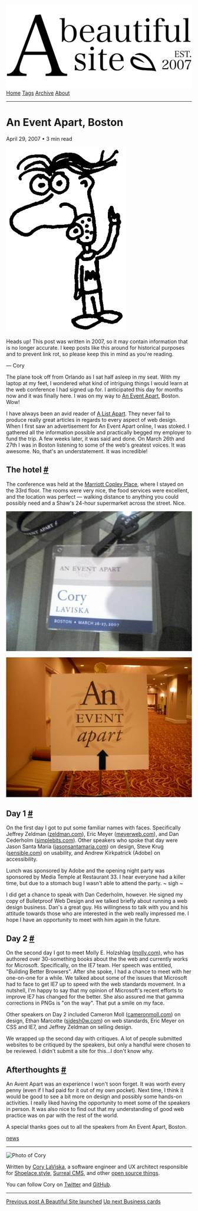 <a href="../../index.html" class="header-link"><img src="../../images/logos/wordmark.svg" alt="A Beautiful Site" class="wordmark" /></a> <a href="../../index.html" class="nav-item">Home</a> <a href="../../tags/index.html" class="nav-item">Tags</a> <a href="../index.html" class="nav-item">Archive</a> <a href="../../about/index.html" class="nav-item">About</a>

---

# An Event Apart, Boston

April 29, 2007 • 3 min read

![A drawing of a cartoon man pointing upwards](../../images/artwork/pointer.gif)

Heads up! This post was written in 2007, so it may contain information that is no longer accurate. I keep posts like this around for historical purposes and to prevent link rot, so please keep this in mind as you're reading.

— Cory

The plane took off from Orlando as I sat half asleep in my seat. With my laptop at my feet, I wondered what kind of intriguing things I would learn at the web conference I had signed up for. I anticipated this day for months now and it was finally here. I was on my way to [An Event Apart](http://aneventapart.com/), Boston. Wow!

I have always been an avid reader of [A List Apart](http://alistapart.com/). They never fail to produce really great articles in regards to every aspect of web design. When I first saw an advertisement for An Event Apart online, I was stoked. I gathered all the information possible and practically begged my employer to fund the trip. A few weeks later, it was said and done. On March 26th and 27th I was in Boston listening to some of the web's greatest voices. It was awesome. No, that's an understatement. It was incredible!

## The hotel <a href="#the-hotel" class="direct-link">#</a>

The conference was held at the [Marriott Copley Place](http://marriott.com/hotels/travel/bosco-boston-marriott-copley-place/), where I stayed on the 33rd floor. The rooms were very nice, the food services were excellent, and the location was perfect — walking distance to anything you could possibly need and a Shaw's 24-hour supermarket across the street. Nice.

![A picture of my conference badge](../../images/aea-badge.jpg)

![Me in front of the An Event Apart sign before the conference](../../images/aea-sign.jpg)

## Day 1 <a href="#day-1" class="direct-link">#</a>

On the first day I got to put some familiar names with faces. Specifically Jeffrey Zeldman ([zeldman.com](http://zeldman.com/)), Eric Meyer ([meyerweb.com](http://meyerweb.com/)), and Dan Cederholm ([simplebits.com](http://simplebits.com/)). Other speakers who spoke that day were Jason Santa Maria ([jasonsantamaria.com](http://jasonsantamaria.com/)) on design, Steve Krug ([sensible.com](http://sensible.com/)) on usability, and Andrew Kirkpatrick (Adobe) on accessibility.

Lunch was sponsored by Adobe and the opening night party was sponsored by Media Temple at Restaurant 33. I hear everyone had a killer time, but due to a stomach bug I wasn't able to attend the party. ~ sigh ~

I did get a chance to speak with Dan Cederholm, however. He signed my copy of Bulletproof Web Design and we talked briefly about running a web design business. Dan's a great guy. His willingness to talk with you and his attitude towards those who are interested in the web really impressed me. I hope I have an opportunity to meet with him again in the future.

## Day 2 <a href="#day-2" class="direct-link">#</a>

On the second day I got to meet Molly E. Holzshlag ([molly.com](http://molly.com/)), who has authored over 30-something books about the the web and currently works for Microsoft. Specifically, on the IE7 team. Her speech was entitled, "Building Better Browsers". After she spoke, I had a chance to meet with her one-on-one for a while. We talked about some of the issues that Microsoft had to face to get IE7 up to speed with the web standards movement. In a nutshell, I'm happy to say that my opinion of Microsoft's recent efforts to improve IE7 has changed for the better. She also assured me that gamma corrections in PNGs is "on the way". That put a smile on my face.

Other speakers on Day 2 included Cameron Moll ([cameronmoll.com](http://cameronmoll.com/)) on design, Ethan Marcotte ([sidesh0w.com](http://sidesh0w.com/)) on web standards, Eric Meyer on CSS and IE7, and Jeffrey Zeldman on selling design.

We wrapped up the second day with critiques. A lot of people submitted websites to be critiqued by the speakers, but only a handful were chosen to be reviewed. I didn't submit a site for this...I don't know why.

## Afterthoughts <a href="#afterthoughts" class="direct-link">#</a>

An Avent Apart was an experience I won't soon forget. It was worth every penny (even if I had paid for it out of my own pocket). Next time, I think it would be good to see a bit more on design and possibly some hands-on activities. I really liked having the opportunity to meet some of the speakers in person. It was also nice to find out that my understanding of good web practice was on par with the rest of the world.

A special thanks goes out to all the speakers from An Event Apart, Boston.

<a href="../../tags/news/index.html" class="post-tag">news</a>

---

<img src="http://0.gravatar.com/avatar/bf1b3b95fd5b096a3592247c29667b33?s=512" alt="Photo of Cory" class="avatar avatar-small" />

Written by [Cory LaViska](../../index-4.html), a software engineer and UX architect responsible for [Shoelace.style](https://shoelace.style/), [Surreal CMS](https://www.surrealcms.com/), and other [open source things](https://github.com/claviska).

You can follow Cory on [Twitter](https://twitter.com/claviska) and [GitHub](https://github.com/claviska).

---

<a href="../a-beautiful-site-launched/index.html" class="post-nav-previous"><span class="small">Previous post</span> A Beautiful Site launched</a> <a href="../business-cards/index.html" class="post-nav-next"><span class="small">Up next</span> Business cards</a>
